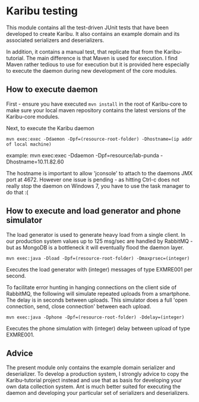 Karibu testing
==============

This module contains all the test-driven JUnit tests that have been developed
to create Karibu. It also contains an example domain and its
associated serializers and deserializers.

In addition, it contains a manual test, that replicate that from the
Karibu-tutorial. The main difference is that Maven is used for
execution. I find Maven rather tedious to use for execution but it is
provided here especially to execute the daemon during new development
of the core modules.


How to execute daemon 
-----------

First - ensure you have executed `mvn install` in the root of
Karibu-core to make sure your local maven repository contains the
latest versions of the Karibu-core modules.

Next, to execute the Karibu daemon

  `mvn exec:exec -Ddaemon -Dpf=(resource-root-folder) -Dhostname=(ip addr of local machine)`

  example: mvn exec:exec -Ddaemon -Dpf=resource/lab-punda -Dhostname=10.11.82.60

The hostname is important to allow 'jconsole' to attach to the daemons
JMX port at 4672. However one issue is pending - as hitting Ctrl-c
does not really stop the daemon on Windows 7, you have to use the task
manager to do that :(

How to execute and load generator and phone simulator
-------

The load generator is used to generate heavy load from a single
client. In our production system values up to 125 msg/sec are handled
by RabbitMQ - but as MongoDB is a bottleneck it will eventually flood
the daemon layer.

  `mvn exec:java -Dload -Dpf=(resource-root-folder) -Dmaxprsec=(integer)`

Executes the load generator with (integer) messages of type EXMRE001 per second.


To facilitate error hunting in hanging connections on the client side
of RabbitMQ, the following will simulate repeated uploads from a
smartphone. The delay is in seconds between uploads. This simulator
does a full 'open connection, send, close connection' between each
upload.

  `mvn exec:java -Dphone -Dpf=(resource-root-folder) -Ddelay=(integer)`

Executes the phone simulation with (integer) delay between upload of type EXMRE001.




Advice
---

The present module only contains the example domain serializer and
deserializer. To develop a production system, I strongly advice to
copy the Karibu-tutorial project instead and use that as basis for
developing your own data collection system. Ant is much better suited
for executing the daemon and developing your particular set of
serializers and deserializers.


